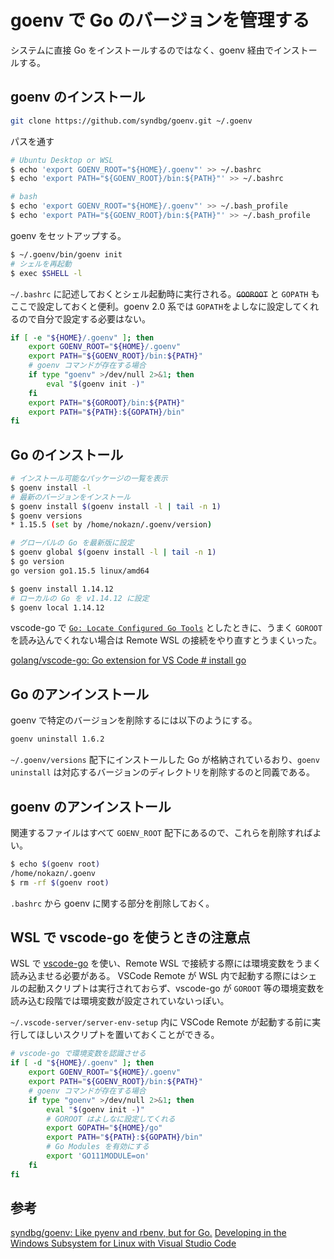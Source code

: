 # goenv で Go のバージョンを管理する

システムに直接 Go をインストールするのではなく、goenv 経由でインストールする。

## goenv のインストール

```bash
git clone https://github.com/syndbg/goenv.git ~/.goenv
```

パスを通す

```bash
# Ubuntu Desktop or WSL
$ echo 'export GOENV_ROOT="${HOME}/.goenv"' >> ~/.bashrc
$ echo 'export PATH="${GOENV_ROOT}/bin:${PATH}"' >> ~/.bashrc

# bash
$ echo 'export GOENV_ROOT="${HOME}/.goenv"' >> ~/.bash_profile
$ echo 'export PATH="${GOENV_ROOT}/bin:${PATH}"' >> ~/.bash_profile
```

goenv をセットアップする。

```bash
$ ~/.goenv/bin/goenv init
# シェルを再起動
$ exec $SHELL -l
```

`~/.bashrc` に記述しておくとシェル起動時に実行される。~~`GOOROOT`~~ と `GOPATH` もここで設定しておくと便利。goenv 2.0 系では `GOPATH`をよしなに設定してくれるので自分で設定する必要はない。

```bash
if [ -e "${HOME}/.goenv" ]; then
    export GOENV_ROOT="${HOME}/.goenv"
    export PATH="${GOENV_ROOT}/bin:${PATH}"
    # goenv コマンドが存在する場合
    if type "goenv" >/dev/null 2>&1; then
        eval "$(goenv init -)"
    fi
    export PATH="${GOROOT}/bin:${PATH}"
    export PATH="${PATH}:${GOPATH}/bin"
fi
```

## Go のインストール

```bash
# インストール可能なパッケージの一覧を表示
$ goenv install -l
# 最新のバージョンをインストール
$ goenv install $(goenv install -l | tail -n 1)
$ goenv versions
* 1.15.5 (set by /home/nokazn/.goenv/version)

# グローバルの Go を最新版に設定
$ goenv global $(goenv install -l | tail -n 1)
$ go version
go version go1.15.5 linux/amd64

$ goenv install 1.14.12
# ローカルの Go を v1.14.12 に設定
$ goenv local 1.14.12
```

vscode-go で [`Go: Locate Configured Go Tools`](https://github.com/golang/vscode-go/blob/master/docs/commands.md#go-locate-configured-go-tools) としたときに、うまく `GOROOT` を読み込んでくれない場合は Remote WSL の接続をやり直すとうまくいった。

[golang/vscode-go: Go extension for VS Code # install go](https://github.com/golang/vscode-go#install-go)

## Go のアンインストール

goenv で特定のバージョンを削除するには以下のようにする。

```bash
goenv uninstall 1.6.2
```

`~/.goenv/versions` 配下にインストールした Go が格納されているおり、`goenv uninstall` は対応するバージョンのディレクトリを削除するのと同義である。

## goenv のアンインストール

関連するファイルはすべて `GOENV_ROOT` 配下にあるので、これらを削除すればよい。

```bash
$ echo $(goenv root)
/home/nokazn/.goenv
$ rm -rf $(goenv root)
```

`.bashrc` から goenv に関する部分を削除しておく。

## WSL で vscode-go を使うときの注意点

WSL で [vscode-go](https://github.com/golang/vscode-go) を使い、Remote WSL で接続する際には環境変数をうまく読み込ませる必要がある。
VSCode Remote が WSL 内で起動する際にはシェルの起動スクリプトは実行されておらず、vscode-go が `GOROOT` 等の環境変数を読み込む段階では環境変数が設定されていないっぽい。

`~/.vscode-server/server-env-setup` 内に VSCode Remote が起動する前に実行してほしいスクリプトを置いておくことができる。

```bash
# vscode-go で環境変数を認識させる
if [ -d "${HOME}/.goenv" ]; then
    export GOENV_ROOT="${HOME}/.goenv"
    export PATH="${GOENV_ROOT}/bin:${PATH}"
    # goenv コマンドが存在する場合
    if type "goenv" >/dev/null 2>&1; then
        eval "$(goenv init -)"
        # GOROOT はよしなに設定してくれる
        export GOPATH="${HOME}/go"
        export PATH="${PATH}:${GOPATH}/bin"
        # Go Modules を有効にする
        export 'GO111MODULE=on'
    fi
fi
```

## 参考

[syndbg/goenv: Like pyenv and rbenv, but for Go.](https://github.com/syndbg/goenv)
[Developing in the Windows Subsystem for Linux with Visual Studio Code](https://code.visualstudio.com/docs/remote/wsl#_advanced-environment-setup-script)
